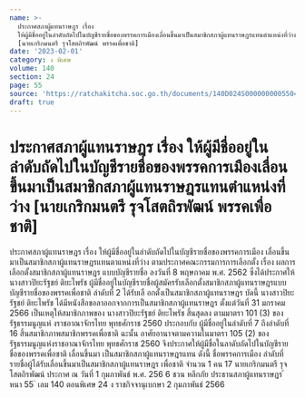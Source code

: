 ```yaml
---
name: >-
  ประกาศสภาผู้แทนราษฎร เรื่อง
  ให้ผู้มีชื่ออยู่ในลำดับถัดไปในบัญชีรายชื่อของพรรคการเมืองเลื่อนขึ้นมาเป็นสมาชิกสภาผู้แทนราษฎรแทนตำแหน่งที่ว่าง
  [นายเกริกมนตรี รุจโสตถิรพัฒน์ พรรคเพื่อชาติ]
date: '2023-02-01'
category: ง พิเศษ
volume: 140
section: 24
page: 55
source: 'https://ratchakitcha.soc.go.th/documents/140D024S0000000005504.pdf'
draft: true
---
```


# ประกาศสภาผู้แทนราษฎร เรื่อง ให้ผู้มีชื่ออยู่ในลำดับถัดไปในบัญชีรายชื่อของพรรคการเมืองเลื่อนขึ้นมาเป็นสมาชิกสภาผู้แทนราษฎรแทนตำแหน่งที่ว่าง [นายเกริกมนตรี รุจโสตถิรพัฒน์ พรรคเพื่อชาติ]

ประกาศสภาผู้แทนราษฎร เรื่อง ให้ผู้มีชื่ออยู่ในลำดับถัดไปในบัญชีรายชื่อของพรรคการเมือง เลื่อนขึ้นมาเป็นสมาชิกสภาผู้แทนราษฎรแทนตาแหน่งที่ว่าง ตามประกาศคณะกรรมการการเลือกตั้ง เรื่อง ผลการเลือกตั้งสมาชิกสภาผู้แทนราษฎร แบบบัญชีรายชื่อ ลงวันที่ 8 พฤษภาคม พ.ศ. 2562 ซึ่งได้ประกาศให้ นางสาวปิยะรัฐชย์ ติยะไพรัช ผู้มีชื่ออยู่ในบัญชีรายชื่อผู้สมัครรับเลือกตั้งสมาชิกสภาผู้แทนราษฎรแบบบัญชีรายชื่อของพรรคเพื่อชาติ ลำดับที่ 2 ได้รับเลื อกตั้งเป็นสมาชิกสภาผู้แทนราษฎร บัดนี้ นางสาวปิยะรัฐชย์ ติยะไพรัช ได้มีหนังสือขอลาออกจากการเป็นสมาชิกสภาผู้แทนราษฎร ตั้งแต่วันที่ 31 มกราคม 2566 เป็นเหตุให้สมาชิกภาพของ นางสาวปิยะรัฐชย์ ติยะไพรัช สิ้นสุดลง ตามมาตรา 101 (3) ของรัฐธรรมนูญแห่ งราชอาณาจักรไทย พุทธศักราช 2560 ประกอบกับ ผู้มีชื่ออยู่ในลำดับที่ 7 ถึงลำดับที่ 16 สิ้นสมาชิกภาพสมาชิกพรรคเพื่อชาติ ฉะนั้น อาศัยอานาจตามความในมาตรา 105 (2) ของรัฐธรรมนูญแห่งราชอาณาจักรไทย พุทธศักราช 2560 จึงประกาศให้ผู้มีชื่อในลาดับถัดไปในบัญชีรายชื่อของพรรคเพื่อชาติ เลื่อนขึ้นมา เป็นสมาชิกสภาผู้แทนราษฎรแทน ดังนี้ ชื่อพรรคการเมือง ลำดับที่ รายชื่อผู้ได้รับเลื่อนขึ้นมาเป็นสมาชิกสภาผู้แทนราษฎร เพื่อชาติ จำนวน 1 คน 17 นายเกริกมนตรี รุจโสตถิรพัฒน์ ประกาศ ณ วันที่ 1 กุมภาพันธ์ พ.ศ. 256 6 ชวน หลีกภัย ประธานสภาผู้แทนราษฎร ้ หนา 55 ่ เลม 140 ตอนพิเศษ 24 ง ราชกิจจานุเบกษา 2 กุมภาพันธ์ 2566

